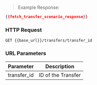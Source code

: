 > Example Response:

```json
{{fetch_transfer_scenario_response}}
```

### HTTP Request

`GET {{base_url}}/transfers/transfer_id`

### URL Parameters

Parameter | Description
--------- | -------------------------------------------------------------------
transfer_id | ID of the Transfer

